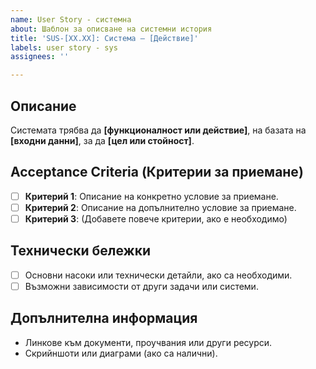 ```yaml
---
name: User Story - системна
about: Шаблон за описване на системни история
title: 'SUS-[XX.XX]: Система – [Действие]'
labels: user story - sys
assignees: ''

---
```


## Описание
Системата трябва да **[функционалност или действие]**,
на базата на **[входни данни]**,
за да **[цел или стойност]**.

## Acceptance Criteria (Критерии за приемане)
- [ ] **Критерий 1**: Описание на конкретно условие за приемане.
- [ ] **Критерий 2**: Описание на допълнително условие за приемане.
- [ ] **Критерий 3**: (Добавете повече критерии, ако е необходимо)

## Технически бележки
- [ ] Основни насоки или технически детайли, ако са необходими.
- [ ] Възможни зависимости от други задачи или системи.

## Допълнителна информация
- Линкове към документи, проучвания или други ресурси.
- Скрийншоти или диаграми (ако са налични).
